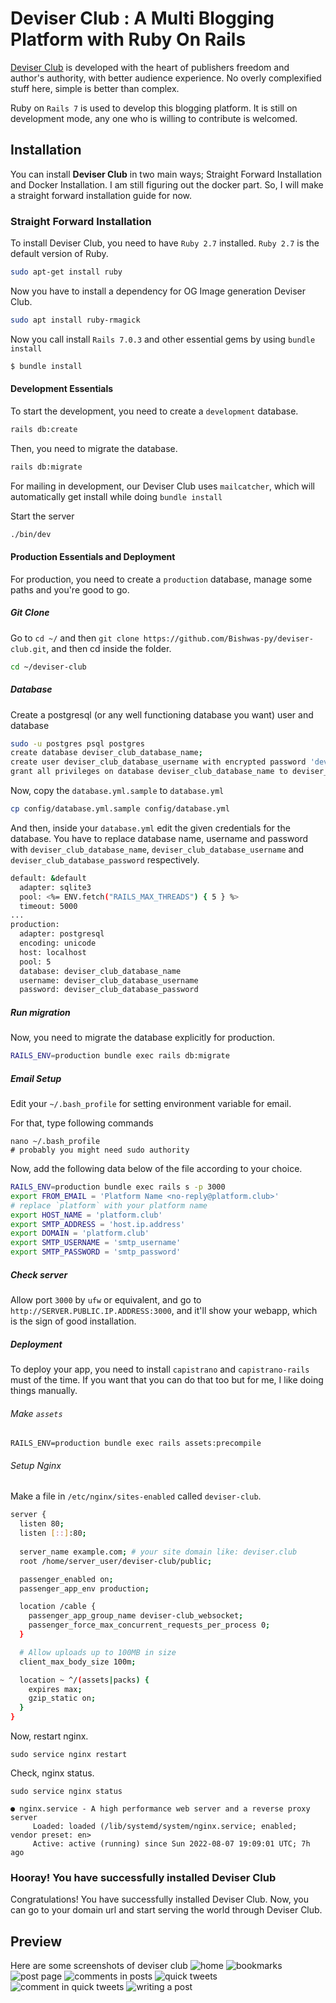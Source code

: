 # Deviser Club : A Multi Blogging Platform with Ruby On Rails

[Deviser Club](http://deviser.club/) is developed with the heart of publishers
freedom and author's authority, with better audience experience. No overly complexified stuff here, simple is better than complex. 

Ruby on `Rails 7` is used to develop this blogging platform. It is still
on development mode, any one who is willing to contribute is welcomed.

## Installation
You can install **Deviser Club** in two main ways; Straight Forward 
Installation and Docker Installation.
I am still figuring out the docker part. So, I will make a straight
forward installation guide for now.

### Straight Forward Installation
To install Deviser Club, you need to have `Ruby 2.7` installed. `Ruby 2.7` is the default version of Ruby.

```bash
sudo apt-get install ruby
```

Now you have to install  a dependency for OG Image generation Deviser Club.

```bash
sudo apt install ruby-rmagick
```

Now you call install `Rails 7.0.3` and other essential gems by using `bundle install`

```bash
$ bundle install
```

#### Development Essentials
To start the development, you need to create a `development` database.

```bash
rails db:create
```

Then, you need to migrate the database.

```bash
rails db:migrate
```

For mailing in development, our Deviser Club uses `mailcatcher`, which
will automatically get 
install while doing `bundle install`

Start the server
    
```bash
./bin/dev
```

#### Production Essentials and Deployment
For production, you need to create a `production` database, manage some paths 
and you're good to go.

##### Git Clone
Go to `cd ~/` and then `git clone https://github.com/Bishwas-py/deviser-club.git`,
and then cd inside the folder.
```bash
cd ~/deviser-club
```

##### Database
Create a postgresql (or any well functioning database you want) user and database

```bash
sudo -u postgres psql postgres
create database deviser_club_database_name;
create user deviser_club_database_username with encrypted password 'deviser_club_database_password';
grant all privileges on database deviser_club_database_name to deviser_club_database_username;
```

Now, copy the `database.yml.sample` to `database.yml`

```bash
cp config/database.yml.sample config/database.yml
```

And then, inside your `database.yml` edit the given credentials 
for the database. You have to replace
database name, username and password with `deviser_club_database_name`,
`deviser_club_database_username` and `deviser_club_database_password`
respectively.

```bash
default: &default
  adapter: sqlite3
  pool: <%= ENV.fetch("RAILS_MAX_THREADS") { 5 } %>
  timeout: 5000
...
production:
  adapter: postgresql
  encoding: unicode
  host: localhost
  pool: 5
  database: deviser_club_database_name
  username: deviser_club_database_username
  password: deviser_club_database_password
```


##### Run migration
Now, you need to migrate the database explicitly for production.

```bash
RAILS_ENV=production bundle exec rails db:migrate
```
##### Email Setup
Edit your `~/.bash_profile` for setting environment variable for email.

For that, type following commands
```shell
nano ~/.bash_profile
# probably you might need sudo authority
```
Now, add the following data below of the file according to your choice.
```bash
RAILS_ENV=production bundle exec rails s -p 3000
export FROM_EMAIL = 'Platform Name <no-reply@platform.club>' 
# replace `platform` with your platform name
export HOST_NAME = 'platform.club'
export SMTP_ADDRESS = 'host.ip.address'
export DOMAIN = 'platform.club'
export SMTP_USERNAME = 'smtp_username'
export SMTP_PASSWORD = 'smtp_password'
```

##### Check server
Allow port `3000` by `ufw` or equivalent, and
go to `http://SERVER.PUBLIC.IP.ADDRESS:3000`, and it'll show your webapp,
which is the sign of good installation.

##### Deployment
To deploy your app, you need to install `capistrano` and `capistrano-rails` must of the
time. If you want that you can do that too but for me, I like doing things manually.

###### Make `assets`
```shell
RAILS_ENV=production bundle exec rails assets:precompile
```

###### Setup Nginx
Make a file in `/etc/nginx/sites-enabled` called `deviser-club`.

```bash
server {
  listen 80;
  listen [::]:80;
 
  server_name example.com; # your site domain like: deviser.club
  root /home/server_user/deviser-club/public;

  passenger_enabled on;
  passenger_app_env production;

  location /cable {
    passenger_app_group_name deviser-club_websocket;
    passenger_force_max_concurrent_requests_per_process 0;
  }

  # Allow uploads up to 100MB in size
  client_max_body_size 100m;

  location ~ ^/(assets|packs) {
    expires max;
    gzip_static on;
  }
}
```
Now, restart nginx.
```shell
sudo service nginx restart
```

Check, nginx status.
```shell
sudo service nginx status

● nginx.service - A high performance web server and a reverse proxy server
     Loaded: loaded (/lib/systemd/system/nginx.service; enabled; vendor preset: en>
     Active: active (running) since Sun 2022-08-07 19:09:01 UTC; 7h ago
```

### Hooray! You have successfully installed Deviser Club
Congratulations! You have successfully installed Deviser Club. Now, you can go to your
domain url and start serving the world through Deviser Club.


## Preview
Here are some screenshots of deviser club
![home](https://user-images.githubusercontent.com/42182303/183409826-bbed839c-93f7-4db6-8c96-f245683bfad0.png)
![bookmarks](https://user-images.githubusercontent.com/42182303/183409854-5001ebdb-fc32-4979-98df-0614ecb9d429.png)
![post page](https://user-images.githubusercontent.com/42182303/183409868-15624423-d255-4a43-b8e8-eaefbdbaab4f.png)
![comments in posts](https://user-images.githubusercontent.com/42182303/183409883-f07c18fd-e8d6-435c-a6c0-414e4b2f789e.png)
![quick tweets](https://user-images.githubusercontent.com/42182303/183409916-f15c4c61-543c-4255-a20b-be651dbd556d.png)
![comment in quick tweets](https://user-images.githubusercontent.com/42182303/183409928-d2e61f03-d0e2-47db-bc78-18753b815463.png)
![writing a post](https://user-images.githubusercontent.com/42182303/183409938-9f3e6992-4acf-4198-bf23-da9c8f57dfc4.png)

